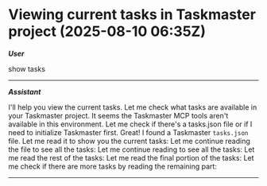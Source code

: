 <!-- Generated by SpecStory -->

# Viewing current tasks in Taskmaster project (2025-08-10 06:35Z)

_**User**_

show tasks

---

_**Assistant**_

I'll help you view the current tasks. Let me check what tasks are available in your Taskmaster project. It seems the Taskmaster MCP tools aren't available in this environment. Let me check if there's a tasks.json file or if I need to initialize Taskmaster first. Great! I found a Taskmaster `tasks.json` file. Let me read it to show you the current tasks: Let me continue reading the file to see all the tasks: Let me continue reading to see all the tasks: Let me read the rest of the tasks: Let me read the final portion of the tasks: Let me check if there are more tasks by reading the remaining part: 

---

